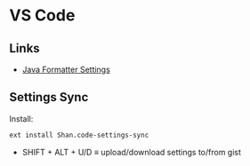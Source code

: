 # VS Code

## Links

  - [Java Formatter Settings](https://github.com/redhat-developer/vscode-java/wiki/Formatter-settings)

## Settings Sync

Install:
```bash
ext install Shan.code-settings-sync
```

- SHIFT + ALT + U/D $\equiv$ upload/download settings to/from gist

